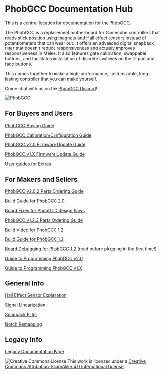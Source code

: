 # PhobGCC Documentation Hub
This is a central location for documentation for the PhobGCC.

The PhobGCC is a replacement motherboard for Gamecube controllers that reads stick position using magnets and Hall effect sensors instead of potentiometers that can wear out.
It offers an advanced digital snapback filter that doesn't reduce responsiveness and actually improves responsiveness in Melee.
It also features gate calibration, swappable buttons, and facilitates installation of discrete switches on the D-pad and face buttons.

This comes together to make a high-performance, customizable, long-lasting controller that you can make yourself.

Come chat with us on the [PhobGCC Discord](https://discord.gg/eNJ7xWMvxf)!

![PhobGCC](https://github.com/PhobGCC/PhobGCC-doc/blob/main/For_Makers/BuildPics_2.0.1/Phob2_Front.jpg?raw=true)

## For Buyers and Users

[PhobGCC Buying Guide](https://github.com/PhobGCC/PhobGCC-doc/blob/main/For_Users/Phob_Buying_Guide.md)

[PhobGCC Calibration/Configuration Guide](https://github.com/PhobGCC/PhobGCC-doc/blob/main/For_Users/Phob_Calibration_Guide_v0.28.md)

[PhobGCC v2.0 Firmware Update Guide](https://github.com/PhobGCC/PhobGCC-doc/blob/main/For_Users/Phob2_Programming_Guide.md)

[PhobGCC v1.X Firmware Update Guide](https://github.com/PhobGCC/PhobGCC-doc/blob/main/For_Users/Phob_Programming_Guide.md)

[User guides for Extras](https://github.com/PhobGCC/PhobGCC-doc/tree/main/For_Users/Extras_Guides)

## For Makers and Sellers

[PhobGCC v2.0.2 Parts Ordering Guide](https://github.com/PhobGCC/PhobGCC-doc/blob/main/For_Makers/Phob2_Ordering_Guide.md)

[Build Guide for PhobGCC 2.0](https://github.com/PhobGCC/PhobGCC-doc/blob/main/For_Makers/Build_Guide_2.0.md)

[Board Fixes for PhobGCC design flaws](https://github.com/PhobGCC/PhobGCC-doc/blob/main/For_Makers/Board_Fixes.md)

[PhobGCC v1.2.3 Parts Ordering Guide](https://github.com/PhobGCC/PhobGCC-doc/blob/main/For_Makers/Phob_Ordering_Guide.md)

[Build Video for PhobGCC 1.2](https://youtu.be/0QmgswFa1cA)

[Build Guide for PhobGCC 1.2](https://github.com/PhobGCC/PhobGCC-doc/blob/main/For_Makers/Build_Guide_1.2.md)

[Board Debugging for PhobGCC 1.2](https://github.com/PhobGCC/PhobGCC-doc/blob/main/For_Makers/Board_Level_Debugging_1.2.md) (read before plugging in the first time!)

[Guide to Programming PhobGCC v2.0](https://github.com/PhobGCC/PhobGCC-doc/blob/main/For_Users/Phob2_Programming_Guide.md)

[Guide to Programming PhobGCC v1.X](https://github.com/PhobGCC/PhobGCC-doc/blob/main/For_Users/Phob_Programming_Guide.md)

## General Info

[Hall Effect Sensor Explanation](https://github.com/PhobGCC/PhobGCC-doc/blob/main/General_Info/Hall_Effect_Sensors.md)

[Signal Linearization](https://github.com/PhobGCC/PhobGCC-doc/blob/main/General_Info/Signal_Linearization.md)

[Snapback Filter](https://github.com/PhobGCC/PhobGCC-doc/blob/main/General_Info/Snapback_Filter.md)

[Notch Remapping](https://github.com/PhobGCC/PhobGCC-doc/blob/main/General_Info/Notch_Remapping.md)

## Legacy Info

[Legacy Documentation Page](https://github.com/PhobGCC/PhobGCC-doc/blob/main/LEGACY.md)

![Creative Commons License](https://i.creativecommons.org/l/by-sa/4.0/88x31.png)
This work is licensed under a [Creative Commons Attribution-ShareAlike 4.0 International License](http://creativecommons.org/licenses/by-sa/4.0/).
